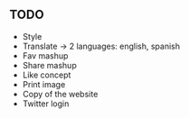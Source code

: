 TODO
-------------------

* Style
* Translate -> 2 languages: english, spanish
* Fav mashup
* Share mashup
* Like concept
* Print image
* Copy of the website
* Twitter login